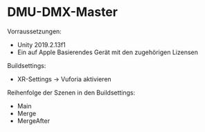 # DMU-DMX-Master

Vorraussetzungen:
- Unity 2019.2.13f1
- Ein auf Apple Basierendes Gerät mit den zugehörigen Lizensen

Buildsettings:
- XR-Settings -> Vuforia aktivieren

Reihenfolge der Szenen in den Buildsettings:
- Main
- Merge
- MergeAfter

